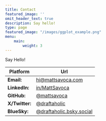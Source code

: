 ```yaml
---
title: Contact
featured_image: ''
omit_header_text: true
description: Say hello!
type: page
featured_image: "/images/ggplot_example.png"
menu: 
    main:
        weight: 3
---
```

Say Hello!

Platform  | Url
--- | ---
**Email:** | [hi@mattsavoca.com](mailto:hi@mattsavoca.com)
**LinkedIn:** | [in/MattSavoca](https://www.linkedin.com/in/mattsavoca/)
**GitHub:** | [@mattsavoca](https://www.github.com/mattsavoca)
**X/Twitter:** | [@draftaholic](https://x.com/draftaholic)
**BlueSky:** | [@draftaholic.bsky.social](https://bsky.app/profile/draftaholic.bsky.social)



<!-- FORM -->
<!-- FORM This is an example of a custom shortcode that you can put right into your content. You will need to add a form action to the shortcode to make it work. Check out [Formspree](https://formspree.io/) for a simple, free form service. 

{{< form-contact action="https://example.com"  >}} -->
